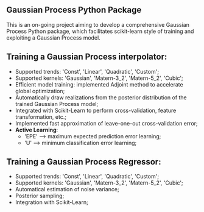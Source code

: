 ## Gaussian Process Python Package

This is an on-going project aiming to develop a comprehensive Gaussian Process
Python package, which facilitates scikit-learn style of training and exploiting
a Gaussian Process model.

## Training a Gaussian Process interpolator:
 - Supported trends: 'Const', 'Linear', 'Quadratic', 'Custom';
 - Supported kernels: 'Gaussian', 'Matern-3_2', 'Matern-5_2', 'Cubic';
 - Efficient model training: implemented Adjoint method to accelerate
 global optimization;
 - Automatically draw realizations from the posterior distribution of the trained
 Gaussian Process model;
 - Integrated with Scikit-Learn to perform cross-validation,
 feature transformation, etc.;
 - Implemented fast approximation of leave-one-out cross-validation error;
 - **Active Learning**:
    - 'EPE' --> maximum expected prediction error learning;
    - 'U' --> minimum classification error learning;

## Training a Gaussian Process Regressor:
 - Supported trends: 'Const', 'Linear', 'Quadratic', 'Custom';
 - Supported kernels: 'Gaussian', 'Matern-3_2', 'Matern-5_2', 'Cubic';
 - Automatical estimation of noise variance;
 - Posterior sampling;
 - Integration with Scikit-Learn;

